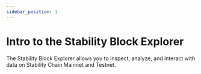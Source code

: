 ```yaml
---
sidebar_position: 1
---
```


# Intro to the Stability Block Explorer

The Stability Block Explorer allows you to inspect, analyze, and interact with data on Stability Chain Mainnet and Testnet.
